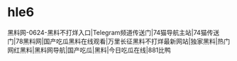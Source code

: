 # hle6
黑料网-0624-黑料不打烊入口|Telegram频道传送门|74猫导航主站|74猫传送门|78黑料网|国产吃瓜黑料在线观看|万里长征黑料不打烊最新网站|独家黑料|热门网红黑料|黑料网导航|国产吃瓜|黑料|今日吃瓜在线|881比鸭
